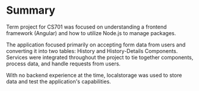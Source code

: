 # Summary

Term project for CS701 was focused on understanding a frontend framework (Angular) and how to utilize Node.js to manage packages. 

The application focused primarily on accepting form data from users and converting it into two tables: History and History-Details Components. Services were integrated throughout the project to tie together components, process data, and handle requests from users.

With no backend experience at the time, localstorage was used to store data and test the application's capabilities.
